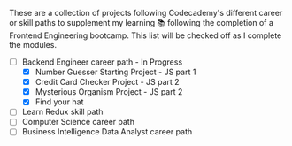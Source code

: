 These are a collection of projects following Codecademy's different career or skill paths to supplement my learning 📚 following the completion of a Frontend Engineering bootcamp. This list will be checked off as I complete the modules.

- [ ] Backend Engineer career path - In Progress
  - [x] Number Guesser Starting Project - JS part 1
  - [x] Credit Card Checker Project - JS part 2
  - [x] Mysterious Organism Project - JS part 2
  - [x] Find your hat
- [ ] Learn Redux skill path
- [ ] Computer Science career path
- [ ] Business Intelligence Data Analyst career path